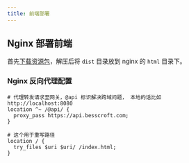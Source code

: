 ```yaml
---
title: 前端部署
---
```


## Nginx 部署前端

首先[下载资源包](https://xanadu.besscroft.com/od/xanadu/dist-v0.1.0.7z)，解压后将 `dist` 目录放到 nginx 的 `html` 目录下。

### Nginx 反向代理配置

```nginx
# 代理转发请求至网关，@api 标识解决跨域问题， 本地的话比如 http://localhost:8080
location ^~ /@api/ {
  proxy_pass https://api.besscroft.com;
}

# 这个用于重写路径
location / {
  try_files $uri $uri/ /index.html; 
}
```
